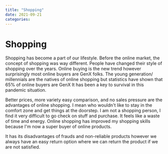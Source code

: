 ```yaml
---
title: "Shopping"
date: 2021-09-21
categories:
---
```


# Shopping

Shopping has become a part of our lifestyle. Before the online market, the concept of shopping was way different.
People have changed their style of shopping over the years.
Online buying is the new trend however surprisingly most online buyers are GenX folks.
The young generation/ millennials are the natives of online shopping but statistics have shown that 65% of online buyers are GenX
It has been a key to survival in this pandemic situation.

Better prices, more variety easy comparison, and no sales pressure are the advantages of online shopping.
I mean who wouldn't like to stay in the comfort zone and get things at the doorstep.
I am not a shopping person, I find it very difficult to go check on stuff and purchase. It feels like a waste of time and energy. Online shopping has improved my shopping skills because I'm now a super buyer of online products.

It has its disadvantages of frauds and non-reliable products however we always have an easy return option where we can return the product if we are not satisfied.
